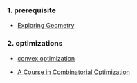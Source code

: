 

### 1. prerequisite


- [Exploring Geometry](https://faculty.math.illinois.edu/~mjunge/40216/Hvidsten.pdf)



### 2. optimizations


- [convex optimization](https://www.math.uwaterloo.ca/~hwolkowi/matrixcookbook.pdf)


- [A Course in Combinatorial Optimization](https://homepages.cwi.nl/~lex/files/dict.pdf)
